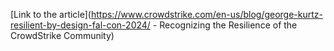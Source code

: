 [Link to the article](https://www.crowdstrike.com/en-us/blog/george-kurtz-resilient-by-design-fal-con-2024/ - Recognizing the Resilience of the CrowdStrike Community)
